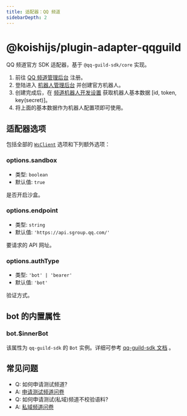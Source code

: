 ```yaml
---
title: 适配器：QQ 频道
sidebarDepth: 2
---
```


# @koishijs/plugin-adapter-qqguild

QQ 频道官方 SDK 适配器，基于 `@qq-guild-sdk/core` 实现。

1. 前往 [QQ 频道管理后台](https://bot.q.qq.com/open/#/type?appType=2) 注册。
2. 登陆进入 [机器人管理后台](https://bot.q.qq.com/open/#/botlogin) 并创建官方机器人。
3. 创建完成后，在 [频道机器人开发设置](https://bot.q.qq.com/#/developer/developer-setting) 获取机器人基本数据 [id, token, key(secret)]。
4. 将上面的基本数据作为机器人配置项即可使用。

## 适配器选项

包括全部的 [`WsClient`](../adapter.md#类-adapter-wsclient) 选项和下列额外选项：

### options.sandbox

- 类型: `boolean`
- 默认值: `true`

是否开启沙盒。

### options.endpoint

- 类型: `string`
- 默认值: `'https://api.sgroup.qq.com/'`

要请求的 API 网址。

### options.authType

- 类型: `'bot' | 'bearer'`
- 默认值: `'bot'`

验证方式。

## bot 的内置属性

### bot.$innerBot

该属性为 `qq-guild-sdk` 的 `Bot` 实例。详细可参考 [qq-guild-sdk 文档](https://nwylzw.github.io/qq-guild-sdk/api) 。

## 常见问题

- Q: 如何申请测试频道?
- A: [申请测试频道问卷](https://docs.qq.com/form/page/DZVF3RFJnTGF0Y3Nk?_w_tencentdocx_form=1)
- Q: 如何申请测试(私域)频道不校验语料?
- A: [私域频道问卷](https://wj.qq.com/s2/9379748/ed13/)
